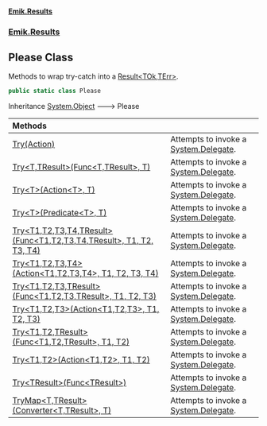 #### [Emik.Results](index.md 'index')
### [Emik.Results](Emik.Results.md 'Emik.Results')

## Please Class

Methods to wrap try-catch into a [Result&lt;TOk,TErr&gt;](Result{TOk,TErr}.md 'Emik.Results.Result<TOk,TErr>').

```csharp
public static class Please
```

Inheritance [System.Object](https://docs.microsoft.com/en-us/dotnet/api/System.Object 'System.Object') &#129106; Please

| Methods | |
| :--- | :--- |
| [Try(Action)](Please.Try(Action).md 'Emik.Results.Please.Try(System.Action)') | Attempts to invoke a [System.Delegate](https://docs.microsoft.com/en-us/dotnet/api/System.Delegate 'System.Delegate'). |
| [Try&lt;T,TResult&gt;(Func&lt;T,TResult&gt;, T)](Please.Try{T,TResult}(Func,T).md 'Emik.Results.Please.Try<T,TResult>(System.Func<T,TResult>, T)') | Attempts to invoke a [System.Delegate](https://docs.microsoft.com/en-us/dotnet/api/System.Delegate 'System.Delegate'). |
| [Try&lt;T&gt;(Action&lt;T&gt;, T)](Please.Try{T}(Action,T).md 'Emik.Results.Please.Try<T>(System.Action<T>, T)') | Attempts to invoke a [System.Delegate](https://docs.microsoft.com/en-us/dotnet/api/System.Delegate 'System.Delegate'). |
| [Try&lt;T&gt;(Predicate&lt;T&gt;, T)](Please.Try{T}(Predicate,T).md 'Emik.Results.Please.Try<T>(System.Predicate<T>, T)') | Attempts to invoke a [System.Delegate](https://docs.microsoft.com/en-us/dotnet/api/System.Delegate 'System.Delegate'). |
| [Try&lt;T1,T2,T3,T4,TResult&gt;(Func&lt;T1,T2,T3,T4,TResult&gt;, T1, T2, T3, T4)](Please.Try{T1,T2,T3,T4,TResult}(Func,T1,T2,T3,T4).md 'Emik.Results.Please.Try<T1,T2,T3,T4,TResult>(System.Func<T1,T2,T3,T4,TResult>, T1, T2, T3, T4)') | Attempts to invoke a [System.Delegate](https://docs.microsoft.com/en-us/dotnet/api/System.Delegate 'System.Delegate'). |
| [Try&lt;T1,T2,T3,T4&gt;(Action&lt;T1,T2,T3,T4&gt;, T1, T2, T3, T4)](Please.Try{T1,T2,T3,T4}(Action,T1,T2,T3,T4).md 'Emik.Results.Please.Try<T1,T2,T3,T4>(System.Action<T1,T2,T3,T4>, T1, T2, T3, T4)') | Attempts to invoke a [System.Delegate](https://docs.microsoft.com/en-us/dotnet/api/System.Delegate 'System.Delegate'). |
| [Try&lt;T1,T2,T3,TResult&gt;(Func&lt;T1,T2,T3,TResult&gt;, T1, T2, T3)](Please.Try{T1,T2,T3,TResult}(Func,T1,T2,T3).md 'Emik.Results.Please.Try<T1,T2,T3,TResult>(System.Func<T1,T2,T3,TResult>, T1, T2, T3)') | Attempts to invoke a [System.Delegate](https://docs.microsoft.com/en-us/dotnet/api/System.Delegate 'System.Delegate'). |
| [Try&lt;T1,T2,T3&gt;(Action&lt;T1,T2,T3&gt;, T1, T2, T3)](Please.Try{T1,T2,T3}(Action,T1,T2,T3).md 'Emik.Results.Please.Try<T1,T2,T3>(System.Action<T1,T2,T3>, T1, T2, T3)') | Attempts to invoke a [System.Delegate](https://docs.microsoft.com/en-us/dotnet/api/System.Delegate 'System.Delegate'). |
| [Try&lt;T1,T2,TResult&gt;(Func&lt;T1,T2,TResult&gt;, T1, T2)](Please.Try{T1,T2,TResult}(Func,T1,T2).md 'Emik.Results.Please.Try<T1,T2,TResult>(System.Func<T1,T2,TResult>, T1, T2)') | Attempts to invoke a [System.Delegate](https://docs.microsoft.com/en-us/dotnet/api/System.Delegate 'System.Delegate'). |
| [Try&lt;T1,T2&gt;(Action&lt;T1,T2&gt;, T1, T2)](Please.Try{T1,T2}(Action,T1,T2).md 'Emik.Results.Please.Try<T1,T2>(System.Action<T1,T2>, T1, T2)') | Attempts to invoke a [System.Delegate](https://docs.microsoft.com/en-us/dotnet/api/System.Delegate 'System.Delegate'). |
| [Try&lt;TResult&gt;(Func&lt;TResult&gt;)](Please.Try{TResult}(Func).md 'Emik.Results.Please.Try<TResult>(System.Func<TResult>)') | Attempts to invoke a [System.Delegate](https://docs.microsoft.com/en-us/dotnet/api/System.Delegate 'System.Delegate'). |
| [TryMap&lt;T,TResult&gt;(Converter&lt;T,TResult&gt;, T)](Please.TryMap{T,TResult}(Converter,T).md 'Emik.Results.Please.TryMap<T,TResult>(System.Converter<T,TResult>, T)') | Attempts to invoke a [System.Delegate](https://docs.microsoft.com/en-us/dotnet/api/System.Delegate 'System.Delegate'). |
